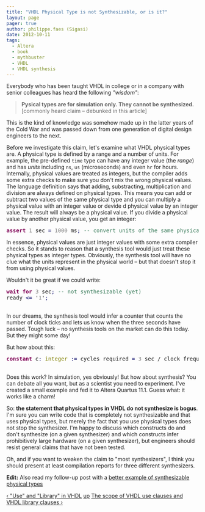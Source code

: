 ```yaml
---
title: "VHDL Physical Type is not Synthesizable, or is it?"
layout: page 
pager: true
author: philippe.faes (Sigasi)
date: 2012-10-11
tags: 
  - Altera
  - book
  - mythbuster
  - VHDL
  - VHDL synthesis
---
```

<div class="content">
<p>Everybody who has been taught VHDL in college or in a company with senior colleagues has heard the following <em>"wisdom"</em>:</p>	<blockquote>		<p><strong>Pysical types are for simulation only. They cannot be synthesized.</strong> [commonly heard claim &#8211; debunked in this article]</p>	</blockquote>	<p>This is the kind of knowledge was somehow made up in the latter years of the Cold War and was passed down from one generation of digital design engineers to the next. </p>	<p>Before we investigate this claim, let's examine what <span class="caps">VHDL</span> physical types are. A physical type is defined by a range and a number of units. For example, the pre-defined <code>time</code> type can have any integer value (the <em>range</em>) and has <em>units</em> including <code>ns</code>, <code>us</code> (microseconds) and even <code>hr</code> for hours. Internally, physical values are treated as integers, but the compiler adds some extra checks to make sure you don't mix the wrong physical values. The language definition says that adding, substracting, multiplication and division are always defined on physical types. This means you can add or subtract two values of the same physical type and you can multiply a physical value with an integer value or devide d physical value by an integer value. The result will always be a physical value. If you divide a physical value by another physical value, you get an integer:</p><div class="geshifilter"><pre class="vhdl geshifilter-vhdl" style="font-family:monospace;"><span style="color: #7f0055; font-weight: bold;">assert</span> <span style="color: #7d7d7d;">1</span> sec <span style="color: #000066;">=</span> <span style="color: #7d7d7d;">1000</span> ms<span style="color: #000066;">;</span> <span style="color: #3f7f5f;">-- convert units of the same physical type</span><span style="color: #7f0055; font-weight: bold;">assert</span> <span style="color: #7d7d7d;">1</span> sec + <span style="color: #7d7d7d;">20</span> ms <span style="color: #000066;">=</span> <span style="color: #7d7d7d;">1020</span> ms<span style="color: #000066;">;</span> <span style="color: #3f7f5f;">-- add</span><span style="color: #7f0055; font-weight: bold;">assert</span> <span style="color: #7d7d7d;">2</span> sec &#8211; <span style="color: #7d7d7d;">100</span> ms <span style="color: #000066;">=</span> <span style="color: #7d7d7d;">1900</span> ms<span style="color: #000066;">;</span> <span style="color: #3f7f5f;">-- subtract</span><span style="color: #7f0055; font-weight: bold;">assert</span> <span style="color: #7d7d7d;">10</span> sec / <span style="color: #7d7d7d;">2</span> <span style="color: #000066;">=</span> <span style="color: #7d7d7d;">5</span> sec<span style="color: #000066;">;</span> <span style="color: #3f7f5f;">-- divide by integer</span><span style="color: #7f0055; font-weight: bold;">assert</span> <span style="color: #7d7d7d;">10</span> sec * <span style="color: #7d7d7d;">2</span> <span style="color: #000066;">=</span> <span style="color: #7d7d7d;">20</span> sec<span style="color: #000066;">;</span> <span style="color: #3f7f5f;">-- multiply with integer</span><span style="color: #7f0055; font-weight: bold;">assert</span> <span style="color: #7d7d7d;">10</span> sec / <span style="color: #7d7d7d;">5</span> sec <span style="color: #000066;">=</span> <span style="color: #7d7d7d;">2</span><span style="color: #000066;">;</span> <span style="color: #3f7f5f;">-- divide two physical values of same type yields an integer</span></pre></div>	<p>In essence, physical values are just integer values with some extra compiler checks. So it stands to reason that a synthesis tool would just treat these physical types as integer types. Obviously, the synthesis tool will have no clue what the units represent in the physical world &#8211; but that doesn't stop it from using physical values.</p>	<p>Wouldn't it be great if we could write:<br/></p><div class="geshifilter"><pre class="vhdl geshifilter-vhdl" style="font-family:monospace;"><span style="color: #7f0055; font-weight: bold;">wait</span> <span style="color: #7f0055; font-weight: bold;">for</span> <span style="color: #7d7d7d;">3</span> sec<span style="color: #000066;">;</span> <span style="color: #3f7f5f;">-- not synthesizable (yet)</span><br/>ready <span style="color: #000066;">&lt;=</span> '<span style="color: #7d7d7d;">1</span>'<span style="color: #000066;">;</span></pre></div><br/>In our dreams, the synthesis tool would infer a counter that counts the number of clock ticks and lets us know when the three seconds have passed. Tough luck &#8211; no synthesis tools on the market can do this today. But they might some day!	<p>But how about this:<br/></p><div class="geshifilter"><pre class="vhdl geshifilter-vhdl" style="font-family:monospace;"><span style="color: #7f0055; font-weight: bold;">constant</span> c<span style="color: #000066;">:</span> <span style="color: #808000;">integer</span> <span style="color: #000066;">:=</span> cycles_required <span style="color: #000066;">=</span> <span style="color: #7d7d7d;">3</span> sec / clock_frequency<span style="color: #000066;">;</span> <span style="color: #3f7f5f;">-- works fine!</span></pre></div><br/>Does this work? In simulation, yes obviously! But how about synthesis? You can debate all you want, but as a scientist you need to experiment. I've created a small example and fed it to Altera Quartus 11.1. Guess what: it works like a charm!	<p>So: <strong>the statement that physical types in <span class="caps">VHDL</span> do not synthesize is bogus</strong>. I'm sure you can write code that is completely not synthesizable and that uses physical types, but merely the fact that you use physical types does not stop the synthesizer. I'm happy to discuss which constructs do and don't synthesize (on a given synthesizer) and which constructs infer prohibitively large hardware (on a given synthesizer), but engineers should resist general claims that have not been tested.</p>	<p>Oh, and if you want to weaken the claim to "most synthesizers", I think you should present at least compilation reports for three different synthesizers.</p>	<p><strong>Edit:</strong> Also read my follow-up post with a <a href="/content/vhdl-physical-type-not-synthesizable-or-it-part-2">better example of synthesizable physical types</a></p>  <div id="book-navigation-1518" class="book-navigation">            <div class="page-links clear-block">              <a href="/content/use-and-library-vhdl" class="page-previous" title="Go to previous page">&#8249; "Use" and "Library" in VHDL</a>                    <a href="/content/vhdl-tips-tricks" class="page-up" title="Go to parent page">up</a>                    <a href="/content/scope-vhdl-use-clauses-and-vhdl-library-clauses" class="page-next" title="Go to next page">The scope of VHDL use clauses and VHDL library clauses &#8250;</a>          </div>      </div>  </div>

